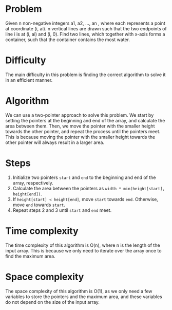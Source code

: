 # Problem

Given n non-negative integers a1, a2, ..., an , where each represents a point at coordinate (i, ai). n vertical lines are drawn such that the two endpoints of line i is at (i, ai) and (i, 0). Find two lines, which together with x-axis forms a container, such that the container contains the most water.

# Difficulty

The main difficulty in this problem is finding the correct algorithm to solve it in an efficient manner.

# Algorithm

We can use a two-pointer approach to solve this problem. We start by setting the pointers at the beginning and end of the array, and calculate the area between them. Then, we move the pointer with the smaller height towards the other pointer, and repeat the process until the pointers meet. This is because moving the pointer with the smaller height towards the other pointer will always result in a larger area.

# Steps
1. Initialize two pointers `start` and `end` to the beginning and end of the array, respectively.
2. Calculate the area between the pointers as `width * min(height[start], height[end])`.
3. If `height[start] < height[end]`, move `start` towards `end`. Otherwise, move `end` towards `start`.
4. Repeat steps 2 and 3 until `start` and `end` meet.
# Time complexity

The time complexity of this algorithm is O(n), where n is the length of the input array. This is because we only need to iterate over the array once to find the maximum area.

# Space complexity

The space complexity of this algorithm is O(1), as we only need a few variables to store the pointers and the maximum area, and these variables do not depend on the size of the input array.
